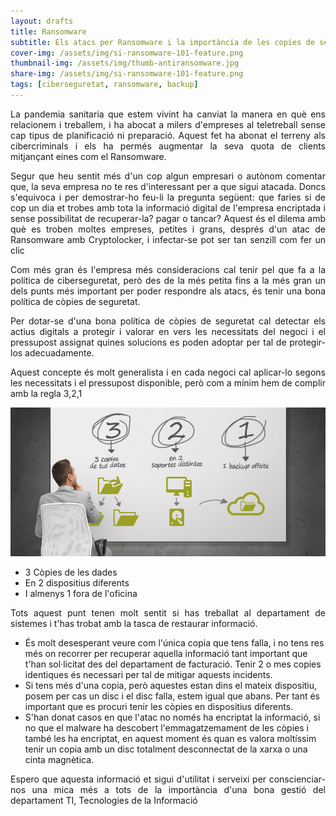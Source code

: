```yaml
---
layout: drafts
title: Ransomware
subtitle: Els atacs per Ransomware i la importància de les copies de seguretat
cover-img: /assets/img/si-ransomware-101-feature.png
thumbnail-img: /assets/img/thumb-antiransomware.jpg
share-img: /assets/img/si-ransomware-101-feature.png
tags: [ciberseguretat, ransomware, backup]
---
```


<p align="justify">La pandemia sanitaria que estem vivint ha canviat la manera en què ens relacionem i treballem, i ha abocat a milers d'empreses al teletreball sense cap tipus
de planificació ni preparació. Aquest fet ha abonat el terreny als cibercriminals i els ha permés augmentar la seva quota de clients mitjançant eines com el Ransomware.</p>

<p align="justify">Segur que heu sentit més d'un cop algun empresari o autònom comentar que, la seva empresa no te res d'interessant per a que sigui atacada. Doncs s'equivoca i per demostrar-ho feu-li la pregunta següent: que faries si de cop un dia et trobes amb tota la informació digital de l'empresa encriptada i sense possibilitat de recuperar-la? pagar o tancar?  
Aquest és el dilema amb què es troben moltes empreses, petites i grans, després d'un atac de Ransomware amb Cryptolocker, i infectar-se pot ser tan senzill com fer un clic</p>

<p align="justify">Com més gran és l'empresa més consideracions cal tenir pel que fa a la política de ciberseguretat, però des de la més petita fins a la més gran un dels punts més important per poder respondre als atacs, és tenir una bona política de còpies de seguretat.</p>

<p align="justify">Per dotar-se d'una bona política de còpies de seguretat cal detectar els actius digitals a protegir i valorar en vers les necessitats del negoci i el pressupost assignat quines solucions es poden adoptar per tal de protegir-los adecuadamente.</p>

<p align="justify">Aquest concepte és molt generalista i en cada negoci cal aplicar-lo segons les necessitats i el pressupost disponible, però com a mínim hem de complir amb la regla 3,2,1</p>

![regla321](/assets/img/321-post.png)  
- 3 Còpies de les dades
- En 2 dispositius diferents
- I almenys 1 fora de l'oficina

<p align="justify">Tots aquest punt tenen molt sentit si has treballat al departament de sistemes i t'has trobat amb la tasca de restaurar informació.</p>

- És molt desesperant veure com l'única copia que tens falla, i no tens res més on recorrer per recuperar aquella informació tant important que t'han sol·licitat des del departament de facturació. Tenir 2 o mes copies identiques és necessari per tal de mitigar aquests incidents. 
- Si tens més d'una copia, però aquestes estan dins el mateix dispositiu, posem per cas un disc i el disc falla, estem igual que abans. Per tant és important que es procuri tenir les còpies en dispositius diferents. 
- S'han donat casos en que l'atac no només ha encriptat la informació, si no que el malware ha descobert l'emmagatzemament de les còpies i també les ha encriptat, en aquest moment és quan es valora moltíssim tenir un copia amb un disc totalment desconnectat de la xarxa o una cinta magnètica.

<p align="justify">Espero que aquesta informació et sigui d'utilitat i serveixi per conscienciar-nos una mica més a tots de la importància d'una bona gestió del departament TI, Tecnologies de la Informació</p>

